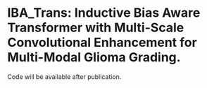 # IBA_Trans: Inductive Bias Aware Transformer with Multi-Scale Convolutional Enhancement for Multi-Modal Glioma Grading.
Code will be available after publication.
